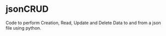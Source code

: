 # jsonCRUD
Code to perform Creation, Read, Update and Delete Data to and from a json file using python.
